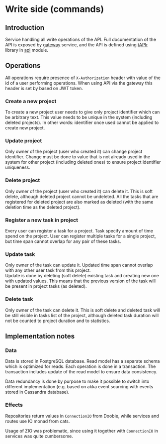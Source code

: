 # Write side (commands)

## Introduction

Service handling all write operations of the API. Full documentation of the API
is exposed by [gateway](../gateway/README.md) service, and the API is defined
using [tAPIr](https://tapir.softwaremill.com/) library in [api](../api/README.md) module.

## Operations

All operations require presence of `X-Authorization` header with value of the id of a user performing operations.
When using API via the gateway this header is set by based on JWT token.

### Create a new project

To create a new  project user needs to give only project identifier which can be arbitrary text. This value needs
to be unique in the system (including deleted projects). In other words: identifier once used cannot be applied
to create new project.

### Update project

Only owner of the project (user who created it) can change project identifier. Change must be done to value that
is not already used in the system for other project (including deleted ones) to ensure project identifier uniqueness. 

### Delete project

Only owner of the project (user who created it) can delete it. This is soft delete, although deleted project cannot
be undeleted. All the tasks that are registered for deleted project are also marked as deleted (with the same deletion
time as the deleted project).

### Register a new task in project

Every user can register a task for a project. Task specify amount of time spend on the project. User can register
multiple tasks for a single project, but time span cannot overlap for any pair of these tasks.

### Update task

Only owner of the task can update it. Updated time span cannot overlap with any other user task from this project.  
Update is done by deleting (soft delete) existing task and creating new one with updated values. This means that the
previous version of the task will be present in project tasks (as deleted).

### Delete task

Only owner of the task can delete it. This is soft delete and deleted task will be still visible in tasks list
of the project, although deleted task duration will not be counted to project duration and to statistics.

## Implementation notes

### Data

Data is stored in PostgreSQL database. Read model has a separate schema which is optimized for reads. Each operation
is done in a transaction. The transaction includes update of the read model to ensure data consistency.

Data redundancy is done by purpose to make it possible to switch into different implementation
(e.g. based on akka event sourcing with events stored in Cassandra database).

### Effects

Repositories return values in `ConnectionIO` from Doobie, while services and routes use IO monad from cats.

Usage of ZIO was problematic, since using it together with `ConnectionIO` in services was quite cumbersome.
